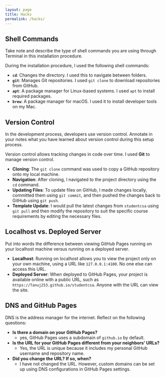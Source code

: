 ```yaml
---
layout: page
title: Hacks
permalink: /hacks/
---
```


## Shell Commands

Take note and describe the type of shell commands you are using through Terminal in this installation procedure.

During the installation procedure, I used the following shell commands:

- **`cd`**: Changes the directory. I used this to navigate between folders.
- **`git`**: Manages Git repositories. I used `git clone` to download repositories from GitHub.
- **`apt`**: A package manager for Linux-based systems. I used `apt` to install required packages.
- **`brew`**: A package manager for macOS. I used it to install developer tools on my Mac.

## Version Control

In the development process, developers use version control. Annotate in your notes what you have learned about version control during this setup process.

Version control allows tracking changes in code over time. I used **Git** to manage version control.

- **Cloning**: The `git clone` command was used to copy a GitHub repository onto my local machine.
- **Navigation**: After cloning, I navigated to the project directory using the `cd` command.
- **Updating Files**: To update files on GitHub, I made changes locally, committed them using `git commit`, and then pushed the changes back to GitHub using `git push`.
- **Template Update**: I would pull the latest changes from `studentcsa` using `git pull` and then modify the repository to suit the specific course requirements by editing the necessary files.

## Localhost vs. Deployed Server

Put into words the difference between viewing GitHub Pages running on your localhost machine versus running on a deployed server.

- **Localhost**: Running on localhost allows you to view the project only on your own machine, using a URL like `127.0.0.1:4100`. No one else can access this URL.
- **Deployed Server**: When deployed to GitHub Pages, your project is available online with a public URL, such as `https://Tanuj253.github.io/studentcsa`. Anyone with the URL can view the site.

## DNS and GitHub Pages

DNS is the address manager for the internet. Reflect on the following questions:

- **Is there a domain on your GitHub Pages?**
  - yes, GitHub Pages uses a subdomain of `github.io` by default.
- **Is the URL for your GitHub Pages different from your neighbors' URLs?**
  - Yes, the URL is unique because it includes my personal GitHub username and repository name.
- **Did you change the URL? If so, when?**
  - I have not changed the URL. However, custom domains can be set up using DNS configurations in GitHub Pages settings.
